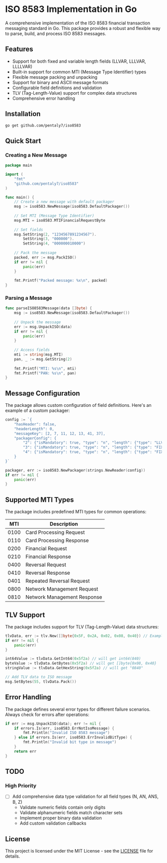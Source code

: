 # ISO 8583 Implementation in Go

A comprehensive implementation of the ISO 8583 financial transaction messaging standard in Go. This package provides a robust and flexible way to parse, build, and process ISO 8583 messages.

## Features

- Support for both fixed and variable length fields (LLVAR, LLLVAR, LLLLVAR)
- Built-in support for common MTI (Message Type Identifier) types
- Flexible message packing and unpacking
- Support for binary and ASCII message formats
- Configurable field definitions and validation
- TLV (Tag-Length-Value) support for complex data structures
- Comprehensive error handling

## Installation

```bash
go get github.com/pentaly7/iso8583
```

## Quick Start

### Creating a New Message

```go
package main

import (
    "fmt"
    "github.com/pentaly7/iso8583"
)

func main() {
    // Create a new message with default packager
    msg := iso8583.NewMessage(iso8583.DefaultPackager())
    
    // Set MTI (Message Type Identifier)
    msg.MTI = iso8583.MTIFinancialRequestByte
    
    // Set fields
    msg.SetString(2, "1234567891234567").
        SetString(3, "000000").
        SetString(4, "000000010000")     
    
    // Pack the message
    packed, err := msg.PackISO()
    if err != nil {
        panic(err)
    }
    
    fmt.Printf("Packed message: %x\n", packed)
}
```

### Parsing a Message

```go
func parseISO8583Message(data []byte) {
    msg := iso8583.NewMessage(iso8583.DefaultPackager())
    
    // Unpack the message
    err := msg.UnpackISO(data)
    if err != nil {
        panic(err)
    }
    
    // Access fields
    mti := string(msg.MTI)
    pan, _ := msg.GetString(2)
    
    fmt.Printf("MTI: %s\n", mti)
    fmt.Printf("PAN: %s\n", pan)
}
```

## Message Configuration

The package allows custom configuration of field definitions. Here's an example of a custom packager:

```go
config := `{
    "hasHeader": false,
    "headerLength": 0,
    "messageKey": [2, 7, 11, 12, 13, 41, 37],
    "packagerConfig": {
        "2": {"isMandatory": true, "type": "n", "length": {"type": "LLVAR", "max": 19}},
        "3": {"isMandatory": true, "type": "n", "length": {"type": "FIXED", "max": 6}},
        "4": {"isMandatory": true, "type": "n", "length": {"type": "FIXED", "max": 12}}
    }
}`

packager, err := iso8583.NewPackager(strings.NewReader(config))
if err != nil {
    panic(err)
}
```

## Supported MTI Types

The package includes predefined MTI types for common operations:

| MTI | Description |
|-----|-------------|
| 0100 | Card Processing Request |
| 0110 | Card Processing Response |
| 0200 | Financial Request |
| 0210 | Financial Response |
| 0400 | Reversal Request |
| 0410 | Reversal Response |
| 0401 | Repeated Reversal Request |
| 0800 | Network Management Request |
| 0810 | Network Management Response |

## TLV Support

The package includes support for TLV (Tag-Length-Value) data structures:

```go
tlvData, err := tlv.New([]byte{0x5F, 0x2A, 0x02, 0x08, 0x40}) // Example TLV data
if err != nil {
    panic(err)
}

int64Value := tlvData.GetInt64(0x5f2a) // will get int64(840)
byteValue := tlvData.GetBytes(0x5f2a) // will get []byte{0x08, 0x40}
stringValue := tlvData.GetHexString(0x5f2a) // will get "0840"

// Add TLV data to ISO message
msg.SetBytes(55, tlvData.Pack())
```

## Error Handling

The package defines several error types for different failure scenarios. Always check for errors after operations:

```go
if err := msg.UnpackISO(data); err != nil {
    if errors.Is(err, iso8583.ErrNotIsoMessage) {
        fmt.Println("Invalid ISO 8583 message")
    } else if errors.Is(err, iso8583.ErrInvalidBitType) {
        fmt.Println("Invalid bit type in message")
    }
    return err
}
```

## TODO

### High Priority
- [ ] Add comprehensive data type validation for all field types (N, AN, ANS, B, Z)
  - Validate numeric fields contain only digits
  - Validate alphanumeric fields match character sets
  - Implement proper binary data validation
  - Add custom validation callbacks

## License

This project is licensed under the MIT License - see the [LICENSE](LICENSE) file for details.
